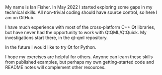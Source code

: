 My name is Ian Fisher. In May 2022 I started exploring some gaps in my technical skills. All non-trivial coding should have source control, so here I am on GitHub.

I have much experience with most of the cross-platform C++ Qt libraries, but have never had the opportunity to work with QtQML/QtQuick. My investigations start there, in the qt-qml repository.

In the future I would like to try Qt for Python.

I hope my exercises are helpful for others. Anyone can learn these skills from published examples, but perhaps my own getting-started code and README notes will complement other resources.

